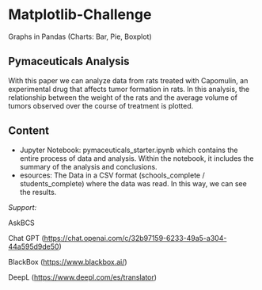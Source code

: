 # Matplotlib-Challenge
Graphs in Pandas (Charts: Bar, Pie, Boxplot)

## Pymaceuticals Analysis
With this paper we can analyze data from rats treated with Capomulin, an experimental drug that affects tumor formation in rats. In this analysis, the relationship between the weight of the rats and the average volume of tumors observed over the course of treatment is plotted.


## Content
- Jupyter Notebook: pymaceuticals_starter.ipynb which contains the entire process of data and analysis. Within the notebook, it includes the summary of the analysis and conclusions.
- esources: The Data in a CSV format (schools_complete / students_complete) where the data was read. In this way, we can see the results.

*Support:*

AskBCS

Chat GPT (https://chat.openai.com/c/32b97159-6233-49a5-a304-44a595d9de50)

BlackBox (https://www.blackbox.ai/)

DeepL (https://www.deepl.com/es/translator)
